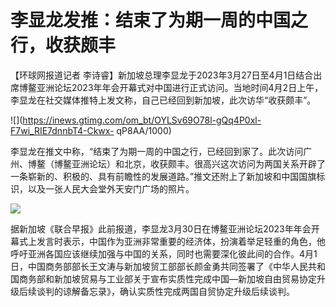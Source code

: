 # 李显龙发推：结束了为期一周的中国之行，收获颇丰

【环球网报道记者
李诗睿】新加坡总理李显龙于2023年3月27日至4月1日结合出席博鳌亚洲论坛2023年年会开幕式对中国进行正式访问。当地时间4月2日上午，李显龙在社交媒体推特上发文称，自己已经回到新加坡，此次访华“收获颇丰”。

![](https://inews.gtimg.com/om_bt/OYLSv69O78l-gQq4P0xl-F7wi_RIE7dnnbT4-Ckwx-
qP8AA/1000)

李显龙在推文中称，“结束了为期一周的中国之行，已经回到家了。此次访问广州、博鳌（博鳌亚洲论坛）和北京，收获颇丰。很高兴这次访问为两国关系开辟了一条崭新的、积极的、具有前瞻性的发展道路。”推文还附上了新加坡和中国国旗标识，以及一张人民大会堂外天安门广场的照片。

![](https://inews.gtimg.com/om_bt/O6ZwDtnWTJpb3W7NB02i-n8bS17I0oXJJjdt3v0xBQF4QAA/1000)

据新加坡《联合早报》此前报道，李显龙3月30日在博鳌亚洲论坛2023年年会开幕式上发言时表示，中国作为亚洲非常重要的经济体，扮演着举足轻重的角色，他呼吁亚洲各国应该继续加强与中国的关系，同时也需要深化彼此间的合作。4月1日，中国商务部部长王文涛与新加坡贸工部部长颜金勇共同签署了《中华人民共和国商务部和新加坡贸易与工业部关于宣布实质性完成中国—新加坡自由贸易协定升级后续谈判的谅解备忘录》，确认实质性完成两国自贸协定升级后续谈判。

